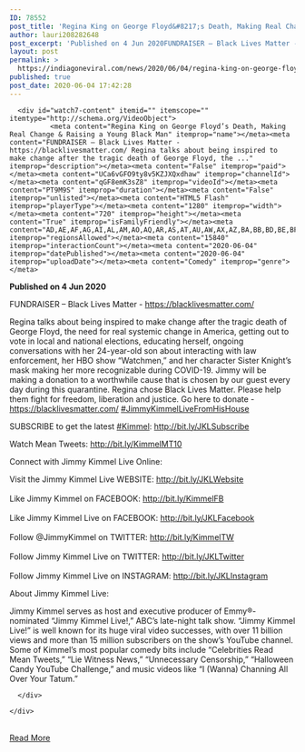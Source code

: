 ```yaml
---
ID: 78552
post_title: 'Regina King on George Floyd&#8217;s Death, Making Real Change &#038; Raising a Young Black Man'
author: lauri208282648
post_excerpt: 'Published on 4 Jun 2020FUNDRAISER – Black Lives Matter - https://blacklivesmatter.com/Regina talks about being inspired to make change after the tragic death of George Floyd, the need for real systemic change in America, getting out to vote in local and national elections, educating herself, ongoing conversations with her 24-year-old son about interacting with law enforcement,&hellip;'
layout: post
permalink: >
  https://indiagoneviral.com/news/2020/06/04/regina-king-on-george-floyds-death-making-real-change-raising-a-young-black-man/78552/lauri208282648/
published: true
post_date: 2020-06-04 17:42:28
---
```

<div class="" id="watch7-container">
      
    
  <div id="watch7-main-container">
    <div id="watch7-main">
      
      <div id="watch7-content" itemid="" itemscope="" itemtype="http://schema.org/VideoObject">
              <meta content="Regina King on George Floyd’s Death, Making Real Change & Raising a Young Black Man" itemprop="name"></meta><meta content="FUNDRAISER – Black Lives Matter - https://blacklivesmatter.com/ Regina talks about being inspired to make change after the tragic death of George Floyd, the ..." itemprop="description"></meta><meta content="False" itemprop="paid"></meta><meta content="UCa6vGFO9ty8v5KZJXQxdhaw" itemprop="channelId"></meta><meta content="qGF8emK3sZ8" itemprop="videoId"></meta><meta content="PT9M9S" itemprop="duration"></meta><meta content="False" itemprop="unlisted"></meta><meta content="HTML5 Flash" itemprop="playerType"></meta><meta content="1280" itemprop="width"></meta><meta content="720" itemprop="height"></meta><meta content="True" itemprop="isFamilyFriendly"></meta><meta content="AD,AE,AF,AG,AI,AL,AM,AO,AQ,AR,AS,AT,AU,AW,AX,AZ,BA,BB,BD,BE,BF,BG,BH,BI,BJ,BL,BM,BN,BO,BQ,BR,BS,BT,BV,BW,BY,BZ,CA,CC,CD,CF,CG,CH,CI,CK,CL,CM,CN,CO,CR,CU,CV,CW,CX,CY,CZ,DE,DJ,DK,DM,DO,DZ,EC,EE,EG,EH,ER,ES,ET,FI,FJ,FK,FM,FO,FR,GA,GB,GD,GE,GF,GG,GH,GI,GL,GM,GN,GP,GQ,GR,GS,GT,GU,GW,GY,HK,HM,HN,HR,HT,HU,ID,IE,IL,IM,IN,IO,IQ,IR,IS,IT,JE,JM,JO,JP,KE,KG,KH,KI,KM,KN,KP,KR,KW,KY,KZ,LA,LB,LC,LI,LK,LR,LS,LT,LU,LV,LY,MA,MC,MD,ME,MF,MG,MH,MK,ML,MM,MN,MO,MP,MQ,MR,MS,MT,MU,MV,MW,MX,MY,MZ,NA,NC,NE,NF,NG,NI,NL,NO,NP,NR,NU,NZ,OM,PA,PE,PF,PG,PH,PK,PL,PM,PN,PR,PS,PT,PW,PY,QA,RE,RO,RS,RU,RW,SA,SB,SC,SD,SE,SG,SH,SI,SJ,SK,SL,SM,SN,SO,SR,SS,ST,SV,SX,SY,SZ,TC,TD,TF,TG,TH,TJ,TK,TL,TM,TN,TO,TR,TT,TV,TW,TZ,UA,UG,UM,US,UY,UZ,VA,VC,VE,VG,VI,VN,VU,WF,WS,YE,YT,ZA,ZM,ZW" itemprop="regionsAllowed"></meta><meta content="15840" itemprop="interactionCount"></meta><meta content="2020-06-04" itemprop="datePublished"></meta><meta content="2020-06-04" itemprop="uploadDate"></meta><meta content="Comedy" itemprop="genre"></meta>



      


  


  <div id="action-panel-details"><div id="watch-description"><div id="watch-description-content"><div id="watch-description-clip"><p><strong>Published on 4 Jun 2020</strong></p><div class="" id="watch-description-text"><div class="" id="eow-description"><p>FUNDRAISER – Black Lives Matter - <a data-sessionlink="itct=CC4Q6TgYACITCKX6vs-N6OkCFQPM1QodrBUCC0if496Vpo_fsKgB" data-target-new-window="True" data-url="/redirect?q=https%3A%2F%2Fblacklivesmatter.com%2F&redir_token=1oFuFCXZsGYMgB9PvE1od4PZPeB8MTU5MTM1ODI1OUAxNTkxMjcxODU5&v=qGF8emK3sZ8&event=video_description" href="http://www.youtube.com/redirect?q=https%3A%2F%2Fblacklivesmatter.com%2F&redir_token=1oFuFCXZsGYMgB9PvE1od4PZPeB8MTU5MTM1ODI1OUAxNTkxMjcxODU5&v=qGF8emK3sZ8&event=video_description" rel="nofollow noopener noreferrer" target="_blank">https://blacklivesmatter.com/</a></p><p>Regina talks about being inspired to make change after the tragic death of George Floyd, the need for real systemic change in America, getting out to vote in local and national elections, educating herself, ongoing conversations with her 24-year-old son about interacting with law enforcement, her HBO show “Watchmen,” and her character Sister Knight’s mask making her more recognizable during COVID-19. Jimmy will be making a donation to a worthwhile cause that is chosen by our guest every day during this quarantine. Regina chose Black Lives Matter. Please help them fight for freedom, liberation and justice. Go here to donate - <a data-sessionlink="itct=CC4Q6TgYACITCKX6vs-N6OkCFQPM1QodrBUCC0if496Vpo_fsKgB" data-target-new-window="True" data-url="/redirect?q=https%3A%2F%2Fblacklivesmatter.com%2F&redir_token=1oFuFCXZsGYMgB9PvE1od4PZPeB8MTU5MTM1ODI1OUAxNTkxMjcxODU5&v=qGF8emK3sZ8&event=video_description" href="http://www.youtube.com/redirect?q=https%3A%2F%2Fblacklivesmatter.com%2F&redir_token=1oFuFCXZsGYMgB9PvE1od4PZPeB8MTU5MTM1ODI1OUAxNTkxMjcxODU5&v=qGF8emK3sZ8&event=video_description" rel="nofollow noopener noreferrer" target="_blank">https://blacklivesmatter.com/</a> <a data-sessionlink="itct=CDgQ3NcEIhMIpfq-z43o6QIVA8zVCh2sFQIL" data-url="http://www.youtube.com/results?search_query=%23JimmyKimmelLiveFromHisHouse" href="http://www.youtube.com/results?search_query=%23JimmyKimmelLiveFromHisHouse">#JimmyKimmelLiveFromHisHouse</a></p><p>SUBSCRIBE to get the latest <a data-sessionlink="itct=CDcQ3NcEIhMIpfq-z43o6QIVA8zVCh2sFQIL" data-url="http://www.youtube.com/results?search_query=%23Kimmel" href="http://www.youtube.com/results?search_query=%23Kimmel">#Kimmel</a>: <a data-sessionlink="itct=CC4Q6TgYACITCKX6vs-N6OkCFQPM1QodrBUCC0if496Vpo_fsKgB" data-target-new-window="True" data-url="/redirect?q=http%3A%2F%2Fbit.ly%2FJKLSubscribe&redir_token=1oFuFCXZsGYMgB9PvE1od4PZPeB8MTU5MTM1ODI1OUAxNTkxMjcxODU5&v=qGF8emK3sZ8&event=video_description" href="http://www.youtube.com/redirect?q=http%3A%2F%2Fbit.ly%2FJKLSubscribe&redir_token=1oFuFCXZsGYMgB9PvE1od4PZPeB8MTU5MTM1ODI1OUAxNTkxMjcxODU5&v=qGF8emK3sZ8&event=video_description" rel="nofollow noopener noreferrer" target="_blank">http://bit.ly/JKLSubscribe</a></p><p>Watch Mean Tweets: <a data-sessionlink="itct=CC4Q6TgYACITCKX6vs-N6OkCFQPM1QodrBUCC0if496Vpo_fsKgB" data-target-new-window="True" data-url="/redirect?q=http%3A%2F%2Fbit.ly%2FKimmelMT10&redir_token=1oFuFCXZsGYMgB9PvE1od4PZPeB8MTU5MTM1ODI1OUAxNTkxMjcxODU5&v=qGF8emK3sZ8&event=video_description" href="http://www.youtube.com/redirect?q=http%3A%2F%2Fbit.ly%2FKimmelMT10&redir_token=1oFuFCXZsGYMgB9PvE1od4PZPeB8MTU5MTM1ODI1OUAxNTkxMjcxODU5&v=qGF8emK3sZ8&event=video_description" rel="nofollow noopener noreferrer" target="_blank">http://bit.ly/KimmelMT10</a></p><p>Connect with Jimmy Kimmel Live Online:</p><p>Visit the Jimmy Kimmel Live WEBSITE: <a data-sessionlink="itct=CC4Q6TgYACITCKX6vs-N6OkCFQPM1QodrBUCC0if496Vpo_fsKgB" data-target-new-window="True" data-url="/redirect?q=http%3A%2F%2Fbit.ly%2FJKLWebsite&redir_token=1oFuFCXZsGYMgB9PvE1od4PZPeB8MTU5MTM1ODI1OUAxNTkxMjcxODU5&v=qGF8emK3sZ8&event=video_description" href="http://www.youtube.com/redirect?q=http%3A%2F%2Fbit.ly%2FJKLWebsite&redir_token=1oFuFCXZsGYMgB9PvE1od4PZPeB8MTU5MTM1ODI1OUAxNTkxMjcxODU5&v=qGF8emK3sZ8&event=video_description" rel="nofollow noopener noreferrer" target="_blank">http://bit.ly/JKLWebsite</a><br></br>Like Jimmy Kimmel on FACEBOOK: <a data-sessionlink="itct=CC4Q6TgYACITCKX6vs-N6OkCFQPM1QodrBUCC0if496Vpo_fsKgB" data-target-new-window="True" data-url="/redirect?q=http%3A%2F%2Fbit.ly%2FKimmelFB&redir_token=1oFuFCXZsGYMgB9PvE1od4PZPeB8MTU5MTM1ODI1OUAxNTkxMjcxODU5&v=qGF8emK3sZ8&event=video_description" href="http://www.youtube.com/redirect?q=http%3A%2F%2Fbit.ly%2FKimmelFB&redir_token=1oFuFCXZsGYMgB9PvE1od4PZPeB8MTU5MTM1ODI1OUAxNTkxMjcxODU5&v=qGF8emK3sZ8&event=video_description" rel="nofollow noopener noreferrer" target="_blank">http://bit.ly/KimmelFB</a><br></br>Like Jimmy Kimmel Live on FACEBOOK: <a data-sessionlink="itct=CC4Q6TgYACITCKX6vs-N6OkCFQPM1QodrBUCC0if496Vpo_fsKgB" data-target-new-window="True" data-url="/redirect?q=http%3A%2F%2Fbit.ly%2FJKLFacebook&redir_token=1oFuFCXZsGYMgB9PvE1od4PZPeB8MTU5MTM1ODI1OUAxNTkxMjcxODU5&v=qGF8emK3sZ8&event=video_description" href="http://www.youtube.com/redirect?q=http%3A%2F%2Fbit.ly%2FJKLFacebook&redir_token=1oFuFCXZsGYMgB9PvE1od4PZPeB8MTU5MTM1ODI1OUAxNTkxMjcxODU5&v=qGF8emK3sZ8&event=video_description" rel="nofollow noopener noreferrer" target="_blank">http://bit.ly/JKLFacebook</a><br></br>Follow @JimmyKimmel on TWITTER: <a data-sessionlink="itct=CC4Q6TgYACITCKX6vs-N6OkCFQPM1QodrBUCC0if496Vpo_fsKgB" data-target-new-window="True" data-url="/redirect?q=http%3A%2F%2Fbit.ly%2FKimmelTW&redir_token=1oFuFCXZsGYMgB9PvE1od4PZPeB8MTU5MTM1ODI1OUAxNTkxMjcxODU5&v=qGF8emK3sZ8&event=video_description" href="http://www.youtube.com/redirect?q=http%3A%2F%2Fbit.ly%2FKimmelTW&redir_token=1oFuFCXZsGYMgB9PvE1od4PZPeB8MTU5MTM1ODI1OUAxNTkxMjcxODU5&v=qGF8emK3sZ8&event=video_description" rel="nofollow noopener noreferrer" target="_blank">http://bit.ly/KimmelTW</a><br></br>Follow Jimmy Kimmel Live on TWITTER: <a data-sessionlink="itct=CC4Q6TgYACITCKX6vs-N6OkCFQPM1QodrBUCC0if496Vpo_fsKgB" data-target-new-window="True" data-url="/redirect?q=http%3A%2F%2Fbit.ly%2FJKLTwitter&redir_token=1oFuFCXZsGYMgB9PvE1od4PZPeB8MTU5MTM1ODI1OUAxNTkxMjcxODU5&v=qGF8emK3sZ8&event=video_description" href="http://www.youtube.com/redirect?q=http%3A%2F%2Fbit.ly%2FJKLTwitter&redir_token=1oFuFCXZsGYMgB9PvE1od4PZPeB8MTU5MTM1ODI1OUAxNTkxMjcxODU5&v=qGF8emK3sZ8&event=video_description" rel="nofollow noopener noreferrer" target="_blank">http://bit.ly/JKLTwitter</a><br></br>Follow Jimmy Kimmel Live on INSTAGRAM: <a data-sessionlink="itct=CC4Q6TgYACITCKX6vs-N6OkCFQPM1QodrBUCC0if496Vpo_fsKgB" data-target-new-window="True" data-url="/redirect?q=http%3A%2F%2Fbit.ly%2FJKLInstagram&redir_token=1oFuFCXZsGYMgB9PvE1od4PZPeB8MTU5MTM1ODI1OUAxNTkxMjcxODU5&v=qGF8emK3sZ8&event=video_description" href="http://www.youtube.com/redirect?q=http%3A%2F%2Fbit.ly%2FJKLInstagram&redir_token=1oFuFCXZsGYMgB9PvE1od4PZPeB8MTU5MTM1ODI1OUAxNTkxMjcxODU5&v=qGF8emK3sZ8&event=video_description" rel="nofollow noopener noreferrer" target="_blank">http://bit.ly/JKLInstagram</a></p><p>About Jimmy Kimmel Live:</p><p>Jimmy Kimmel serves as host and executive producer of Emmy®-nominated “Jimmy Kimmel Live!,” ABC’s late-night talk show. “Jimmy Kimmel Live!” is well known for its huge viral video successes, with over 11 billion views and more than 15 million subscribers on the show’s YouTube channel. Some of Kimmel’s most popular comedy bits include “Celebrities Read Mean Tweets,” “Lie Witness News,” “Unnecessary Censorship,” “Halloween Candy YouTube Challenge,” and music videos like “I (Wanna) Channing All Over Your Tatum.”</p></div></div>  
</div></div></div>  </div>


        


      </div>
      
    </div>
  </div>


  </div><br/><a href="https://www.youtube.com/watch?v=qGF8emK3sZ8" class="button purchase" rel="nofollow noopener noreferrer" target="_blank">Read More</a>